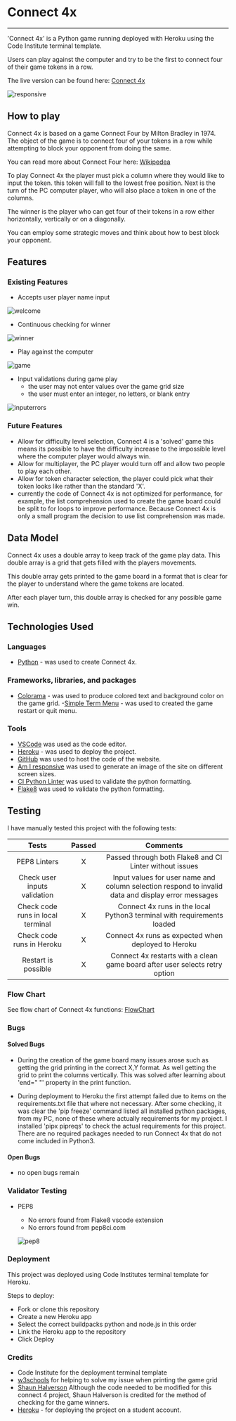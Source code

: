 # **Connect 4x**

---

'Connect 4x' is a Python game running deployed with Heroku using the Code Institute terminal template.

Users can play against the computer and try to be the first to connect four of their game tokens in a row.

The live version can be found here: [Connect 4x](https://connect4-2024-a3eeac48a194.herokuapp.com/)

![responsive](documentation/images/responsive.png)

## How to play

Connect 4x is based on a game Connect Four by Milton Bradley in 1974.
The object of the game is to connect four of your tokens in a row while attempting to block your opponent from doing the same.

You can read more about Connect Four here: [Wikipedea](https://en.wikipedia.org/wiki/Connect_Four)

To play Connect 4x the player must pick a column where they would like to input the token.
this token will fall to the lowest free position.
Next is the turn of the PC computer player, who will also place a token in one of the columns.

The winner is the player who can get four of their tokens in a row either horizontally, vertically or on a diagonally.

You can employ some strategic moves and think about how to best block your opponent.

## Features

### Existing Features

- Accepts user player name input

![welcome](documentation/images/welcome.png)

- Continuous checking for winner

![winner](documentation/images/winner.png)

- Play against the computer

![game](documentation/images/game.png)

- Input validations during game play
  - the user may not enter values over the game grid size
  - the user must enter an integer, no letters, or blank entry

![inputerrors](documentation/images/inputerrors.png)

### Future Features

- Allow for difficulty level selection, Connect 4 is a 'solved' game this means its
    possible to have the difficulty increase to the impossible level where the computer player would always win.
- Allow for multiplayer, the PC player would turn off and allow two people to play each other.
- Allow for token character selection, the player could pick what their token looks like rather than the standard 'X'.
- currently the code of Connect 4x is not optimized for performance, for example, the list comprehension used to create the game board could be split to for loops to improve performance. Because Connect 4x is only a small program the decision to use list comprehension was made.

## Data Model

Connect 4x uses a double array to keep track of the game play data.
This double array is a grid that gets filled with the players movements.

This double array gets printed to the game board in a format that is clear for the player to understand
where the game tokens are located.

After each player turn, this double array is checked for any possible game win.

## Technologies Used

### Languages

- [Python](https://www.python.org/) - was used to create Connect 4x.

### Frameworks, libraries, and packages

- [Colorama](https://pypi.org/project/colorama/) - was used to produce colored text and background color on the game grid.
-[Simple Term Menu](https://pypi.org/project/simple-term-menu/) - was used to created the game restart or quit menu.

### Tools

- [VSCode](https://code.visualstudio.com/) was used as the code editor.
- [Heroku](https://www.heroku.com/home) - was used to deploy the project.
- [GitHub](https://github.com/) was used to host the code of the website.
- [Am I responsive](https://ui.dev/amiresponsive) was used to generate an image of the site on different screen sizes.
- [CI Python Linter](https://pep8ci.herokuapp.com/) was used to validate the python formatting.
- [Flake8](https://github.com/PyCQA/flake8/tree/main) was used to validate the python formatting.

## Testing

I have manually tested this project with the following tests:

|               Tests               | Passed |                                              Comments                                              |
|:---------------------------------:|:------:|:--------------------------------------------------------------------------------------------------:|
| PEP8 Linters                      |    X   | Passed through both Flake8 and CI Linter without issues                                            |
| Check user inputs validation      |    X   | Input values for user name and column selection respond to invalid data and display error messages |
| Check code runs in local terminal |    X   | Connect 4x runs in the local Python3 terminal with requirements loaded                             |
| Check code runs in Heroku         |    X   | Connect 4x runs as expected when deployed to Heroku                                                |
| Restart is possible               |    X   | Connect 4x restarts with a clean game board after user selects retry option                        |

### Flow Chart

See flow chart of Connect 4x functions:
[FlowChart](documentation/flow_chart.pdf)

### Bugs

#### Solved Bugs

- During the creation of the game board many issues arose such as getting the grid printing in the correct X,Y format.
    As well getting the grid to print the columns vertically.
    This was solved after learning about 'end=" "' property in the print function.

- During deployment to Heroku the first attempt failed due to items on the requirements.txt file that where not necessary.
    After some checking, it was clear the 'pip freeze' command listed all installed python packages, from my PC, none of these where
    actually requirements for my project. I installed 'pipx pipreqs' to check the actual requirements for this project.
    There are no required packages needed to run Connect 4x that do not come included in Python3.

#### Open Bugs

- no open bugs remain

### Validator Testing

- PEP8
  - No errors found from Flake8 vscode extension
  - No errors found from pep8ci.com

  ![pep8](documentation/images/cilinter.png)

### Deployment

This project was deployed using Code Institutes terminal template for Heroku.

Steps to deploy:

- Fork or clone this repository
- Create a new Heroku app
- Select the correct buildpacks python and node.js in this order
- Link the Heroku app to the repository
- Click Deploy

### Credits

- Code Institute for the deployment terminal template
- [w3schools](https://www.w3schools.com/python/default.asp) for helping to solve my issue when printing the game grid
- [Shaun Halverson](https://youtu.be/i_4ZWjmybWs?si=6AXq3a2puR_vBvCJ) Although the code needed to be modified for this connect 4 project,
    Shaun Halverson is credited for the method of checking for the game winners.
- [Heroku](https://www.heroku.com/home) - for deploying the project on a student account.

